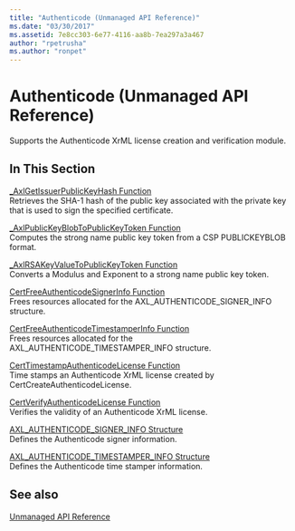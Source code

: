 ```yaml
---
title: "Authenticode (Unmanaged API Reference)"
ms.date: "03/30/2017"
ms.assetid: 7e8cc303-6e77-4116-aa8b-7ea297a3a467
author: "rpetrusha"
ms.author: "ronpet"
---
```

# Authenticode (Unmanaged API Reference)
Supports the Authenticode XrML license creation and verification module.  
  
## In This Section  
 [_AxlGetIssuerPublicKeyHash Function](../../../../docs/framework/unmanaged-api/authenticode/axlgetissuerpublickeyhash-function.md)  
 Retrieves the SHA-1 hash of the public key associated with the private key that is used to sign the specified certificate.  
  
 [_AxlPublicKeyBlobToPublicKeyToken Function](../../../../docs/framework/unmanaged-api/authenticode/axlpublickeyblobtopublickeytoken-function.md)  
 Computes the strong name public key token from a CSP PUBLICKEYBLOB format.  
  
 [_AxlRSAKeyValueToPublicKeyToken Function](../../../../docs/framework/unmanaged-api/authenticode/axlrsakeyvaluetopublickeytoken-function.md)  
 Converts a Modulus and Exponent to a strong name public key token.  
  
 [CertFreeAuthenticodeSignerInfo Function](../../../../docs/framework/unmanaged-api/authenticode/certfreeauthenticodesignerinfo-function.md)  
 Frees resources allocated for the AXL_AUTHENTICODE_SIGNER_INFO structure.  
  
 [CertFreeAuthenticodeTimestamperInfo Function](../../../../docs/framework/unmanaged-api/authenticode/certfreeauthenticodetimestamperinfo-function.md)  
 Frees resources allocated for the AXL_AUTHENTICODE_TIMESTAMPER_INFO structure.  
  
 [CertTimestampAuthenticodeLicense Function](../../../../docs/framework/unmanaged-api/authenticode/certtimestampauthenticodelicense-function.md)  
 Time stamps an Authenticode XrML license created by CertCreateAuthenticodeLicense.  
  
 [CertVerifyAuthenticodeLicense Function](../../../../docs/framework/unmanaged-api/authenticode/certverifyauthenticodelicense-function.md)  
 Verifies the validity of an Authenticode XrML license.  
  
 [AXL_AUTHENTICODE_SIGNER_INFO Structure](../../../../docs/framework/unmanaged-api/authenticode/axl-authenticode-signer-info-structure.md)  
 Defines the Authenticode signer information.  
  
 [AXL_AUTHENTICODE_TIMESTAMPER_INFO Structure](../../../../docs/framework/unmanaged-api/authenticode/axl-authenticode-timestamper-info-structure.md)  
 Defines the Authenticode time stamper information.  
  
## See also
 [Unmanaged API Reference](../../../../docs/framework/unmanaged-api/index.md)
